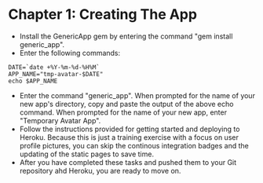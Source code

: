 # Chapter 1: Creating The App

* Install the GenericApp gem by entering the command "gem install generic_app".
* Enter the following commands:
```
DATE=`date +%Y-%m-%d-%H%M`
APP_NAME="tmp-avatar-$DATE"
echo $APP_NAME
```
* Enter the command "generic_app".  When prompted for the name of your new app's directory, copy and paste the output of the above echo command.  When prompted for the name of your new app, enter "Temporary Avatar App".
* Follow the instructions provided for getting started and deploying to Heroku.  Because this is just a training exercise with a focus on user profile pictures, you can skip the continous integration badges and the updating of the static pages to save time.
* After you have completed these tasks and pushed them to your Git repository ahd Heroku, you are ready to move on.
